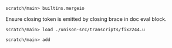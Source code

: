```ucm:hide
scratch/main> builtins.mergeio
```

Ensure closing token is emitted by closing brace in doc eval block.

```ucm
scratch/main> load ./unison-src/transcripts/fix2244.u
```

```ucm:hide
scratch/main> add
```
